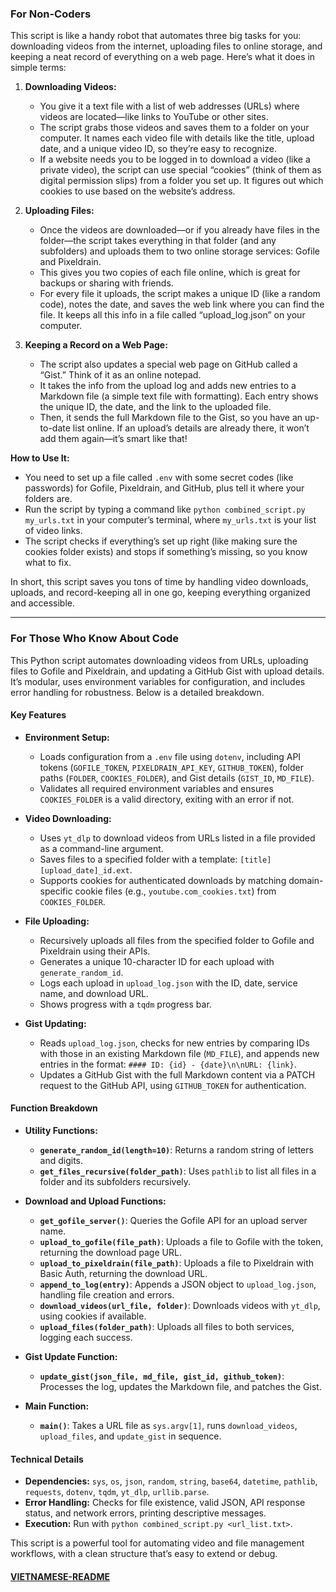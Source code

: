 ### For Non-Coders

This script is like a handy robot that automates three big tasks for you: downloading videos from the internet, uploading files to online storage, and keeping a neat record of everything on a web page. Here’s what it does in simple terms:

1. **Downloading Videos:**
   - You give it a text file with a list of web addresses (URLs) where videos are located—like links to YouTube or other sites.
   - The script grabs those videos and saves them to a folder on your computer. It names each video file with details like the title, upload date, and a unique video ID, so they’re easy to recognize.
   - If a website needs you to be logged in to download a video (like a private video), the script can use special “cookies” (think of them as digital permission slips) from a folder you set up. It figures out which cookies to use based on the website’s address.

2. **Uploading Files:**
   - Once the videos are downloaded—or if you already have files in the folder—the script takes everything in that folder (and any subfolders) and uploads them to two online storage services: Gofile and Pixeldrain.
   - This gives you two copies of each file online, which is great for backups or sharing with friends.
   - For every file it uploads, the script makes a unique ID (like a random code), notes the date, and saves the web link where you can find the file. It keeps all this info in a file called “upload_log.json” on your computer.

3. **Keeping a Record on a Web Page:**
   - The script also updates a special web page on GitHub called a “Gist.” Think of it as an online notepad.
   - It takes the info from the upload log and adds new entries to a Markdown file (a simple text file with formatting). Each entry shows the unique ID, the date, and the link to the uploaded file.
   - Then, it sends the full Markdown file to the Gist, so you have an up-to-date list online. If an upload’s details are already there, it won’t add them again—it’s smart like that!

**How to Use It:**
- You need to set up a file called `.env` with some secret codes (like passwords) for Gofile, Pixeldrain, and GitHub, plus tell it where your folders are.
- Run the script by typing a command like `python combined_script.py my_urls.txt` in your computer’s terminal, where `my_urls.txt` is your list of video links.
- The script checks if everything’s set up right (like making sure the cookies folder exists) and stops if something’s missing, so you know what to fix.

In short, this script saves you tons of time by handling video downloads, uploads, and record-keeping all in one go, keeping everything organized and accessible.

---

### For Those Who Know About Code

This Python script automates downloading videos from URLs, uploading files to Gofile and Pixeldrain, and updating a GitHub Gist with upload details. It’s modular, uses environment variables for configuration, and includes error handling for robustness. Below is a detailed breakdown.

#### Key Features

- **Environment Setup:**
  - Loads configuration from a `.env` file using `dotenv`, including API tokens (`GOFILE_TOKEN`, `PIXELDRAIN_API_KEY`, `GITHUB_TOKEN`), folder paths (`FOLDER`, `COOKIES_FOLDER`), and Gist details (`GIST_ID`, `MD_FILE`).
  - Validates all required environment variables and ensures `COOKIES_FOLDER` is a valid directory, exiting with an error if not.

- **Video Downloading:**
  - Uses `yt_dlp` to download videos from URLs listed in a file provided as a command-line argument.
  - Saves files to a specified folder with a template: `[title][upload_date]_id.ext`.
  - Supports cookies for authenticated downloads by matching domain-specific cookie files (e.g., `youtube.com_cookies.txt`) from `COOKIES_FOLDER`.

- **File Uploading:**
  - Recursively uploads all files from the specified folder to Gofile and Pixeldrain using their APIs.
  - Generates a unique 10-character ID for each upload with `generate_random_id`.
  - Logs each upload in `upload_log.json` with the ID, date, service name, and download URL.
  - Shows progress with a `tqdm` progress bar.

- **Gist Updating:**
  - Reads `upload_log.json`, checks for new entries by comparing IDs with those in an existing Markdown file (`MD_FILE`), and appends new entries in the format: `#### ID: {id} - {date}\n\nURL: {link}`.
  - Updates a GitHub Gist with the full Markdown content via a PATCH request to the GitHub API, using `GITHUB_TOKEN` for authentication.

#### Function Breakdown

- **Utility Functions:**
  - **`generate_random_id(length=10)`**: Returns a random string of letters and digits.
  - **`get_files_recursive(folder_path)`**: Uses `pathlib` to list all files in a folder and its subfolders recursively.

- **Download and Upload Functions:**
  - **`get_gofile_server()`**: Queries the Gofile API for an upload server name.
  - **`upload_to_gofile(file_path)`**: Uploads a file to Gofile with the token, returning the download page URL.
  - **`upload_to_pixeldrain(file_path)`**: Uploads a file to Pixeldrain with Basic Auth, returning the download URL.
  - **`append_to_log(entry)`**: Appends a JSON object to `upload_log.json`, handling file creation and errors.
  - **`download_videos(url_file, folder)`**: Downloads videos with `yt_dlp`, using cookies if available.
  - **`upload_files(folder_path)`**: Uploads all files to both services, logging each success.

- **Gist Update Function:**
  - **`update_gist(json_file, md_file, gist_id, github_token)`**: Processes the log, updates the Markdown file, and patches the Gist.

- **Main Function:**
  - **`main()`**: Takes a URL file as `sys.argv[1]`, runs `download_videos`, `upload_files`, and `update_gist` in sequence.

#### Technical Details

- **Dependencies:** `sys`, `os`, `json`, `random`, `string`, `base64`, `datetime`, `pathlib`, `requests`, `dotenv`, `tqdm`, `yt_dlp`, `urllib.parse`.
- **Error Handling:** Checks for file existence, valid JSON, API response status, and network errors, printing descriptive messages.
- **Execution:** Run with `python combined_script.py <url_list.txt>`.

This script is a powerful tool for automating video and file management workflows, with a clean structure that’s easy to extend or debug.

#### [VIETNAMESE-README](____/README-VN.md)

